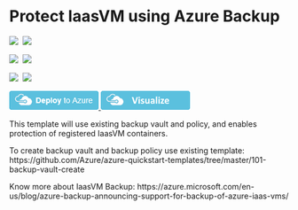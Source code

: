 # Protect IaasVM using Azure Backup

<IMG SRC="https://azbotstorage.blob.core.windows.net/badges/101-backup-protect-iaasvm/PublicLastTestDate.svg" />&nbsp;
<IMG SRC="https://azbotstorage.blob.core.windows.net/badges/101-backup-protect-iaasvm/PublicDeployment.svg" />&nbsp;

<IMG SRC="https://azbotstorage.blob.core.windows.net/badges/101-backup-protect-iaasvm/FairfaxLastTestDate.svg" />&nbsp;
<IMG SRC="https://azbotstorage.blob.core.windows.net/badges/101-backup-protect-iaasvm/FairfaxDeployment.svg" />&nbsp;

<IMG SRC="https://azbotstorage.blob.core.windows.net/badges/101-backup-protect-iaasvm/BestPracticeResult.svg" />&nbsp;
<IMG SRC="https://azbotstorage.blob.core.windows.net/badges/101-backup-protect-iaasvm/CredScanResult.svg" />&nbsp;

<a href="https://portal.azure.com/#create/Microsoft.Template/uri/https%3A%2F%2Fraw.githubusercontent.com%2FAzure%2Fazure-quickstart-templates%2Fmaster%2F101-backup-protect-iaasvm%2Fazuredeploy.json" target="_blank">
    <img src="https://raw.githubusercontent.com/Azure/azure-quickstart-templates/master/1-CONTRIBUTION-GUIDE/images/deploytoazure.png"/>
</a>
<a href="http://armviz.io/#/?load=https%3A%2F%2Fraw.githubusercontent.com%2FAzure%2Fazure-quickstart-templates%2Fmaster%2F101-backup-protect-iaasvm%2Fazuredeploy.json" target="_blank">
    <img src="https://raw.githubusercontent.com/Azure/azure-quickstart-templates/master/1-CONTRIBUTION-GUIDE/images/visualizebutton.png"/>
</a>

<p>This template will use existing backup vault and policy, and enables protection of registered IaasVM containers.</p>
<p>To create backup vault and backup policy use existing template: https://github.com/Azure/azure-quickstart-templates/tree/master/101-backup-vault-create </p>
<p>Know more about IaasVM Backup: https://azure.microsoft.com/en-us/blog/azure-backup-announcing-support-for-backup-of-azure-iaas-vms/</p>
